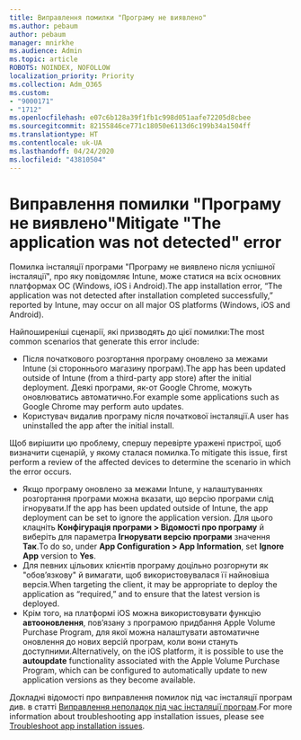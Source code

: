 ```yaml
---
title: Виправлення помилки "Програму не виявлено"
ms.author: pebaum
author: pebaum
manager: mnirkhe
ms.audience: Admin
ms.topic: article
ROBOTS: NOINDEX, NOFOLLOW
localization_priority: Priority
ms.collection: Adm_O365
ms.custom:
- "9000171"
- "1712"
ms.openlocfilehash: e07c6b128a39f1fb1c998d051aafe72205d8cbee
ms.sourcegitcommit: 82155846ce771c18050e6113d6c199b34a1504ff
ms.translationtype: HT
ms.contentlocale: uk-UA
ms.lasthandoff: 04/24/2020
ms.locfileid: "43810504"
---
```

# <a name="mitigate-the-application-was-not-detected-error"></a><span data-ttu-id="6bf8e-102">Виправлення помилки "Програму не виявлено"</span><span class="sxs-lookup"><span data-stu-id="6bf8e-102">Mitigate "The application was not detected" error</span></span>

<span data-ttu-id="6bf8e-103">Помилка інсталяції програми "Програму не виявлено після успішної інсталяції", про яку повідомляє Intune, може статися на всіх основних платформах ОС (Windows, iOS і Android).</span><span class="sxs-lookup"><span data-stu-id="6bf8e-103">The app installation error, “The application was not detected after installation completed successfully,” reported by Intune, may occur on all major OS platforms (Windows, iOS and Android).</span></span>

<span data-ttu-id="6bf8e-104">Найпоширеніші сценарії, які призводять до цієї помилки:</span><span class="sxs-lookup"><span data-stu-id="6bf8e-104">The most common scenarios that generate this error include:</span></span>

- <span data-ttu-id="6bf8e-105">Після початкового розгортання програму оновлено за межами Intune (зі стороннього магазину програм).</span><span class="sxs-lookup"><span data-stu-id="6bf8e-105">The app has been updated outside of Intune (from a third-party app store) after the initial deployment.</span></span> <span data-ttu-id="6bf8e-106">Деякі програми, як-от Google Chrome, можуть оновлюватись автоматично.</span><span class="sxs-lookup"><span data-stu-id="6bf8e-106">For example some applications such as Google Chrome may perform auto updates.</span></span>
- <span data-ttu-id="6bf8e-107">Користувач видалив програму після початкової інсталяції.</span><span class="sxs-lookup"><span data-stu-id="6bf8e-107">A user has uninstalled the app after the initial install.</span></span>

<span data-ttu-id="6bf8e-108">Щоб вирішити цю проблему, спершу перевірте уражені пристрої, щоб визначити сценарій, у якому сталася помилка.</span><span class="sxs-lookup"><span data-stu-id="6bf8e-108">To mitigate this issue, first perform a review of the affected devices to determine the scenario in which the error occurs.</span></span>

- <span data-ttu-id="6bf8e-109">Якщо програму оновлено за межами Intune, у налаштуваннях розгортання програми можна вказати, що версію програми слід ігнорувати.</span><span class="sxs-lookup"><span data-stu-id="6bf8e-109">If the app has been updated outside of Intune, the app deployment can be set to ignore the application version.</span></span> <span data-ttu-id="6bf8e-110">Для цього клацніть **Конфігурація програми > Відомості про програму** й виберіть для параметра **Ігнорувати версію програми** значення **Так**.</span><span class="sxs-lookup"><span data-stu-id="6bf8e-110">To do so, under **App Configuration > App Information**, set **Ignore App** version to **Yes**.</span></span>
- <span data-ttu-id="6bf8e-111">Для певних цільових клієнтів програму доцільно розгорнути як "обов’язкову" й вимагати, щоб використовувалася її найновіша версія.</span><span class="sxs-lookup"><span data-stu-id="6bf8e-111">When targeting the client, it may be appropriate to deploy the application as “required,” and to ensure that the latest version is deployed.</span></span>
- <span data-ttu-id="6bf8e-112">Крім того, на платформі iOS можна використовувати функцію **автооновлення**, пов’язану з програмою придбання Apple Volume Purchase Program, для якої можна налаштувати автоматичне оновлення до нових версій програм, коли вони стануть доступними.</span><span class="sxs-lookup"><span data-stu-id="6bf8e-112">Alternatively, on the iOS platform, it is possible to use the **autoupdate** functionality associated with the Apple Volume Purchase Program, which can be configured to automatically update to new application versions as they become available.</span></span>

<span data-ttu-id="6bf8e-113">Докладні відомості про виправлення помилок під час інсталяції програм див. в статті [Виправлення неполадок під час інсталяції програм](https://docs.microsoft.com/intune/troubleshoot-app-install).</span><span class="sxs-lookup"><span data-stu-id="6bf8e-113">For more information about troubleshooting app installation issues, please see [Troubleshoot app installation issues](https://docs.microsoft.com/intune/troubleshoot-app-install).</span></span>
